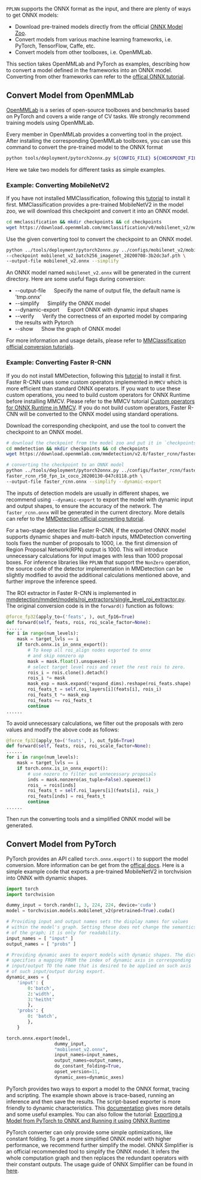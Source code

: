 `PPLNN` supports the ONNX format as the input, and there are plenty of ways to get ONNX models:
* Download pre-trained models directly from the official [ONNX Model Zoo](https://github.com/onnx/models).
* Convert models from various machine learning frameworks, i.e. PyTorch, TensorFlow, Caffe, etc.
* Convert models from other toolboxes, i.e. OpenMMLab.

This section takes OpenMMLab and PyTorch as examples, describing how to convert a model defined in the frameworks into an ONNX model. Converting from other frameworks can refer to the [offical ONNX tutorial](https://github.com/onnx/tutorials).


## Convert Model from OpenMMLab

[OpenMMLab](https://github.com/open-mmlab) is a series of open-source toolboxes and benchmarks based on PyTorch and covers a wide range of CV tasks. We strongly recommend training models using OpenMMLab.

Every member in OpenMMLab provides a converting tool in the project. After installing the corresponding OpenMMLab toolboxes, you can use this command to convert the pre-trained model to the ONNX format
```bash
python tools/deployment/pytorch2onnx.py ${CONFIG_FILE} ${CHECKPOINT_FILE} --output_file ${ONNX_FILE} [--shape ${INPUT_SHAPE} --dynamic-export --verify]
```
Here we take two models for different tasks as simple examples.

### Example: Converting MobileNetV2

If you have not installed MMClassification, following this [tutorial](https://github.com/open-mmlab/mmclassification/blob/master/docs/install.md) to install it first. MMClassification provides a pre-trained MobileNetV2 in the model zoo, we will download this checkpoint and convert it into an ONNX model.

```bash
cd mmclassification && mkdir checkpoints && cd checkpoints
wget https://download.openmmlab.com/mmclassification/v0/mobilenet_v2/mobilenet_v2_batch256_imagenet_20200708-3b2dc3af.pth
```

Use the given converting tool to convert the checkpoint to an ONNX model.

```bash
python ../tools/deployment/pytorch2onnx.py ../configs/mobilenet_v2/mobilenet_v2_b32x8_imagenet.py \
--checkpoint mobilenet_v2_batch256_imagenet_20200708-3b2dc3af.pth \
--output-file mobilenet_v2.onnx --simplify
```

An ONNX model named `mobilenet_v2.onnx` will be generated in the current directory.
Here are some useful flags during conversion:
* --output-file &emsp; Specify the name of output file, the default name is 'tmp.onnx'
* --simplify &emsp; Simplify the ONNX model
* --dynamic-export &emsp; Export ONNX with dynamic input shapes
* --verify &emsp; Verify the correctness of an exported model by comparing the results with Pytorch
* --show &emsp; Show the graph of ONNX model

For more information and usage details, please refer to [MMClassification official conversion tutorials](https://github.com/open-mmlab/mmclassification/blob/master/docs_zh-CN/tools/pytorch2onnx.md).

### Example: Converting Faster R-CNN

If you do not install MMDetection, following this [tutorial](https://github.com/open-mmlab/mmdetection/blob/master/docs/get_started.md) to install it first. Faster R-CNN uses some custom operators implemented in `MMCV` which is more efficient than standard ONNX operators. If you want to use these custom operations, you need to build custom operators for ONNX Runtime before installing MMCV. Please refer to the MMCV tutorial [Custom operators for ONNX Runtime in MMCV](https://github.com/open-mmlab/mmcv/blob/master/docs/deployment/onnxruntime_op.md#how-to-build-custom-operators-for-onnx-runtime). If you do not build custom operators, Faster R-CNN will be converted to the ONNX model using standard operations.

Download the corresponding checkpoint, and use the tool to convert the checkpoint to an ONNX model.
```bash
# download the checkpoint from the model zoo and put it in `checkpoints/`
cd mmdetection && mkdir checkpoints && cd checkpoints
wget https://download.openmmlab.com/mmdetection/v2.0/faster_rcnn/faster_rcnn_r50_fpn_1x_coco/faster_rcnn_r50_fpn_1x_coco_20200130-047c8118.pth

# converting the checkpoint to an ONNX model
python ../tools/deployment/pytorch2onnx.py ../configs/faster_rcnn/faster_rcnn_r50_fpn_1x_coco.py \
faster_rcnn_r50_fpn_1x_coco_20200130-047c8118.pth \
--output-file faster_rcnn.onnx --simplify --dynamic-export
```

The inputs of detection models are usually in different shapes, we recommend using `--dynamic-export` to export the model with dynamic input and output shapes, to ensure the accuracy of the network.
The `faster_rcnn.onnx` will be generated in the current directory. More details can refer to the [MMDetection official converting tutorial](https://github.com/open-mmlab/mmdetection/blob/master/docs/tutorials/pytorch2onnx.md).

For a two-stage detector like Faster R-CNN, if the exported ONNX model supports dynamic shapes and multi-batch inputs, MMDetection converting tools fixes the number of proposals to 1000, i.e. the first dimension of Region Proposal Network(RPN) output is 1000. This will introduce unnecessary calculations for input images with less than 1000 proposal boxes. For inference libraries like `PPLNN` that support the `NonZero` operation, the source code of the detector implementation in MMDetection can be slightly modified to avoid the additional calculations mentioned above, and further improve the inference speed.

The ROI extractor in Faster R-CNN is implemented in [mmdetection/mmdet/models/roi_extractors/single_level_roi_extractor.py](https://github.com/open-mmlab/mmdetection/blob/30a7073a328aebccb24bd6bef2f13d3ddfca765f/mmdet/models/roi_heads/roi_extractors/single_level_roi_extractor.py#L85). The original conversion code is in the `forward()` function as follows:

```python
@force_fp32(apply_to=('feats', ), out_fp16=True)
def forward(self, feats, rois, roi_scale_factor=None):
......
for i in range(num_levels):
    mask = target_lvls == i
    if torch.onnx.is_in_onnx_export():
        # To keep all roi_align nodes exported to onnx
        # and skip nonzero op
        mask = mask.float().unsqueeze(-1)
        # select target level rois and reset the rest rois to zero.
        rois_i = rois.clone().detach()
        rois_i *= mask
        mask_exp = mask.expand(*expand_dims).reshape(roi_feats.shape)
        roi_feats_t = self.roi_layers[i](feats[i], rois_i)
        roi_feats_t *= mask_exp
        roi_feats += roi_feats_t
        continue
......
```

To avoid unnecessary calculations, we filter out the proposals with zero values and modify the above code as follows:

```python
@force_fp32(apply_to=('feats', ), out_fp16=True)
def forward(self, feats, rois, roi_scale_factor=None):
......
for i in range(num_levels):
    mask = target_lvls == i
    if torch.onnx.is_in_onnx_export():
        # use nozero to filter out unnecessary proposals
        inds = mask.nonzero(as_tuple=False).squeeze(1)
        rois_ = rois[inds]
        roi_feats_t = self.roi_layers[i](feats[i], rois_)
        roi_feats[inds] = roi_feats_t
        continue
......
```

Then run the converting tools and a simplified ONNX model will be generated.


## Convert Model from PyTorch
PyTorch provides an API called `torch.onnx.export()` to support the model conversion. More information can be get from the [offical docs](https://pytorch.org/docs/stable/onnx.html?highlight=torch%20onnx%20export#torch.onnx.export). Here is a simple example code that exports a pre-trained MobileNetV2 in torchvision into ONNX with dynamic shapes.

```python
import torch
import torchvision

dummy_input = torch.randn(1, 3, 224, 224, device='cuda')
model = torchvision.models.mobilenet_v2(pretrained=True).cuda()

# Providing input and output names sets the display names for values
# within the model's graph. Setting these does not change the semantics
# of the graph; it is only for readability.
input_names = [ "input" ]
output_names = [ "probs" ]

# Providing dynamic axes to export models with dynamic shapes. The dictionary
# specifies a mapping FROM the index of dynamic axis in corresponding
# input/output TO the name that is desired to be applied on such axis
# of such input/output during export.
dynamic_axes = {
    'input': {
        0:'batch',
        2:'width',
        3:'heitht'
        },
    'probs': {
        0: 'batch',
        },
    }

torch.onnx.export(model,
                  dummy_input,
                  "mobilenet_v2.onnx",
                  input_names=input_names,
                  output_names=output_names,
                  do_constant_folding=True,
                  opset_version=11,
                  dynamic_axes=dynamic_axes)
```

PyTorch provides two ways to export a model to the ONNX format, tracing and scripting. The example shown above is trace-based, running an inference and then save the results. The script-based exporter is more friendly to dynamic characteristics. This [documentation](https://pytorch.org/docs/stable/onnx.html) gives more details and some useful examples. You can also follow the tutorial: [Exporting a Model from PyTorch to ONNX and Running it using ONNX Runtime](https://pytorch.org/tutorials/advanced/super_resolution_with_onnxruntime.html)

PyTorch converter can only provide some simple optimizations, like constant folding. To get a more simplified ONNX model with higher performance, we recommend further simplify the model. ONNX Simplifier is an official recommended tool to simplify the ONNX model. It infers the whole computation graph and then replaces the redundant operators with their constant outputs. The usage guide of ONNX Simplifier can be found in [here](https://github.com/daquexian/onnx-simplifier).
